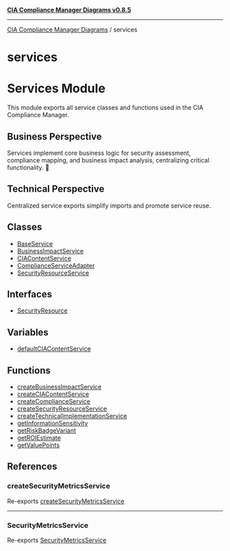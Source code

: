 [**CIA Compliance Manager Diagrams v0.8.5**](../README.md)

***

[CIA Compliance Manager Diagrams](../modules.md) / services

# services

# Services Module

This module exports all service classes and functions used in the CIA Compliance Manager.

## Business Perspective
Services implement core business logic for security assessment, compliance mapping,
and business impact analysis, centralizing critical functionality. 💼

## Technical Perspective
Centralized service exports simplify imports and promote service reuse.

## Classes

- [BaseService](classes/BaseService.md)
- [BusinessImpactService](classes/BusinessImpactService.md)
- [CIAContentService](classes/CIAContentService.md)
- [ComplianceServiceAdapter](classes/ComplianceServiceAdapter.md)
- [SecurityResourceService](classes/SecurityResourceService.md)

## Interfaces

- [SecurityResource](interfaces/SecurityResource.md)

## Variables

- [defaultCIAContentService](variables/defaultCIAContentService.md)

## Functions

- [createBusinessImpactService](functions/createBusinessImpactService.md)
- [createCIAContentService](functions/createCIAContentService.md)
- [createComplianceService](functions/createComplianceService.md)
- [createSecurityResourceService](functions/createSecurityResourceService.md)
- [createTechnicalImplementationService](functions/createTechnicalImplementationService.md)
- [getInformationSensitivity](functions/getInformationSensitivity.md)
- [getRiskBadgeVariant](functions/getRiskBadgeVariant.md)
- [getROIEstimate](functions/getROIEstimate.md)
- [getValuePoints](functions/getValuePoints.md)

## References

### createSecurityMetricsService

Re-exports [createSecurityMetricsService](securityMetricsService/functions/createSecurityMetricsService.md)

***

### SecurityMetricsService

Re-exports [SecurityMetricsService](securityMetricsService/classes/SecurityMetricsService.md)
